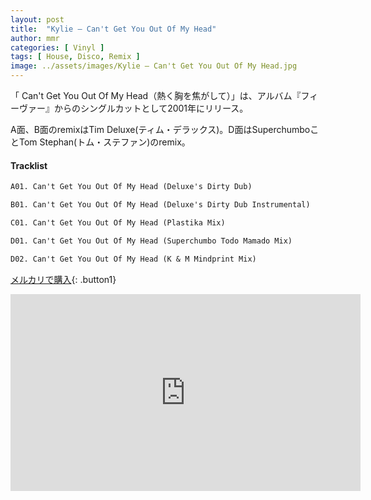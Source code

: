```yaml
---
layout: post
title:  "Kylie – Can't Get You Out Of My Head"
author: mmr
categories: [ Vinyl ]
tags: [ House, Disco, Remix ]
image: ../assets/images/Kylie – Can't Get You Out Of My Head.jpg
---
```


「 Can't Get You Out Of My Head（熱く胸を焦がして）」は、アルバム『フィーヴァー』からのシングルカットとして2001年にリリース。

A面、B面のremixはTim Deluxe(ティム・デラックス)。D面はSuperchumboことTom Stephan(トム・ステファン)のremix。

#### Tracklist
```md
A01. Can't Get You Out Of My Head (Deluxe's Dirty Dub)

B01. Can't Get You Out Of My Head (Deluxe's Dirty Dub Instrumental)

C01. Can't Get You Out Of My Head (Plastika Mix)

D01. Can't Get You Out Of My Head (Superchumbo Todo Mamado Mix)

D02. Can't Get You Out Of My Head (K & M Mindprint Mix)
```

[メルカリで購入](https://jp.mercari.com/item/m93457157873?afid=6142608987){: .button1}

<iframe width="560" height="315" src="https://www.youtube.com/embed/EVof5n9MJ3g?si=TJFamwuU8hUqfecp" title="YouTube video player" frameborder="0" allow="accelerometer; autoplay; clipboard-write; encrypted-media; gyroscope; picture-in-picture; web-share" referrerpolicy="strict-origin-when-cross-origin" allowfullscreen></iframe>